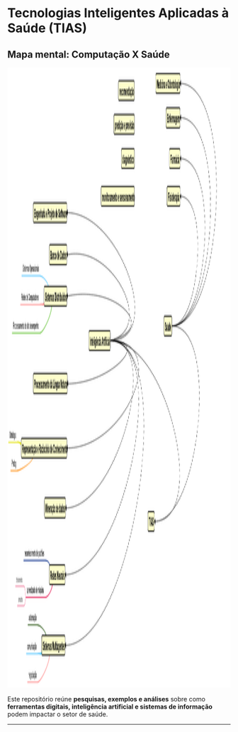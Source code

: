 
# Tecnologias Inteligentes Aplicadas à Saúde (TIAS)

## Mapa mental: Computação X Saúde 

<img width="2994" height="1396" alt="mapaMentalTIAS" src="https://github.com/Joaoptoaldo/Tecnologias-Inteligentes-Aplicadas-a-Saude/blob/main/mapaMentalTIAS.png" />

Este repositório reúne **pesquisas, exemplos e análises** sobre como **ferramentas digitais, inteligência artificial e sistemas de informação** podem impactar o setor de saúde.

---




